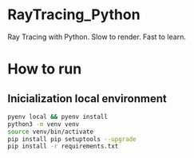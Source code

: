 # RayTracing_Python
 Ray Tracing with Python. Slow to render. Fast to learn.

# How to run

## Inicialization local environment

```bash
pyenv local && pyenv install
python3 -m venv venv
source venv/bin/activate
pip install pip setuptools --upgrade
pip install -r requirements.txt
```
